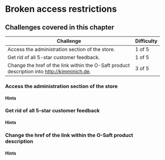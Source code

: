 # Broken access restrictions

## Challenges covered in this chapter

| Challenge | Difficulty |
| --------- | ---------- |
| Access the administration section of the store. | 1 of 5 |
| Get rid of all 5-star customer feedback. | 1 of 5 |
| Change the href of the link within the O-Saft product description into http://kimminich.de. | 3 of 5 |

### Access the administration section of the store

#### Hints

### Get rid of all 5-star customer feedback

#### Hints

### Change the href of the link within the O-Saft product description

#### Hints
